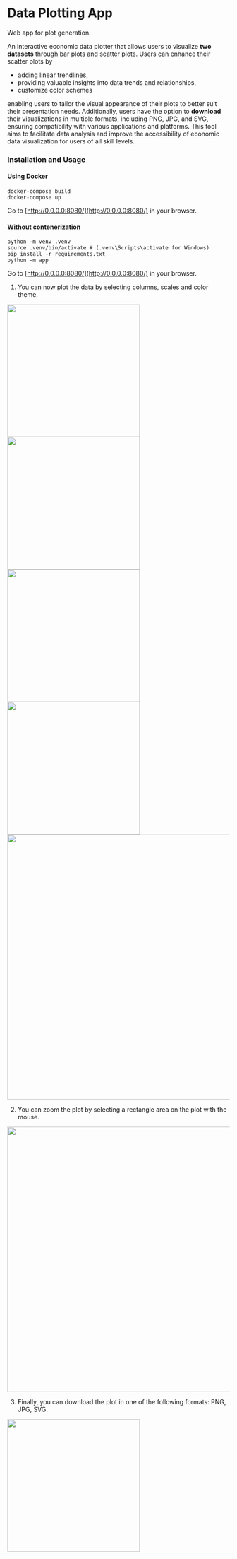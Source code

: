 # Data Plotting App
Web app for plot generation.

An interactive economic data plotter that allows users to visualize **two datasets** through bar plots and scatter plots. Users can enhance their scatter plots by
- adding linear trendlines,
- providing valuable insights into data trends and relationships,
- customize color schemes

enabling users to tailor the visual appearance of their plots to better suit their presentation needs. Additionally, users have the option to **download** their visualizations in multiple formats, including PNG, JPG, and SVG, ensuring compatibility with various applications and platforms. This tool aims to facilitate data analysis and improve the accessibility of economic data visualization for users of all skill levels.

### Installation and Usage

#### Using Docker

```
docker-compose build
docker-compose up
```

Go to [http://0.0.0.0:8080/](http://0.0.0.0:8080/) in your browser.

#### Without contenerization

```
python -m venv .venv
source .venv/bin/activate # (.venv\Scripts\activate for Windows)
pip install -r requirements.txt
python -m app
```

Go to [http://0.0.0.0:8080/](http://0.0.0.0:8080/) in your browser.

1. You can now plot the data by selecting columns, scales and color theme.

<img src="assets/dataset_selection.png" width="300">
<img src="assets/variable_selection.png" width="300">
<img src="assets/scale_selection.png" width="300">
<img src="assets/color_theme_selection.png" width="300">
<img src="assets/trendline.png" width="600">

2. You can zoom the plot by selecting a rectangle area on the plot with the mouse.

<img src="assets/zoom.png" width="600">

3. Finally, you can download the plot in one of the following formats: PNG, JPG, SVG.

<img src="assets/download.png" width="300">

